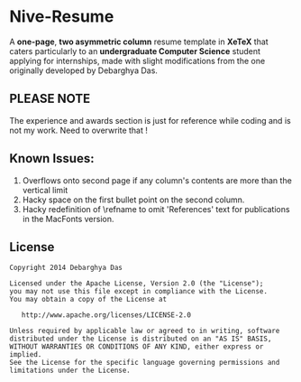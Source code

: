 Nive-Resume
=========================

A **one-page**, **two asymmetric column** resume template in **XeTeX** that caters particularly to an **undergraduate Computer Science** student applying for internships, made with slight modifications from the one originally developed by Debarghya Das.

## PLEASE NOTE
The experience and awards section is just for reference while coding and is not my work. Need to overwrite that !

## Known Issues:
1. Overflows onto second page if any column's contents are more than the vertical limit
2. Hacky space on the first bullet point on the second column.
3. Hacky redefinition of \refname to omit 'References' text for publications in the MacFonts version.

## License
    Copyright 2014 Debarghya Das

    Licensed under the Apache License, Version 2.0 (the "License");
    you may not use this file except in compliance with the License.
    You may obtain a copy of the License at

       http://www.apache.org/licenses/LICENSE-2.0

    Unless required by applicable law or agreed to in writing, software
    distributed under the License is distributed on an "AS IS" BASIS,
    WITHOUT WARRANTIES OR CONDITIONS OF ANY KIND, either express or implied.
    See the License for the specific language governing permissions and
    limitations under the License.
